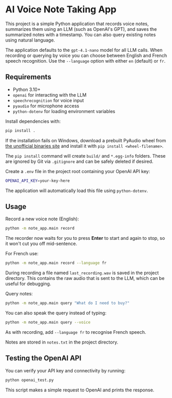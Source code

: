 # AI Voice Note Taking App

This project is a simple Python application that records voice notes, summarizes them using an LLM (such as OpenAI's GPT), and saves the summarized notes with a timestamp. You can also query existing notes using natural language.

The application defaults to the `gpt-4.1-nano` model for all LLM calls.
When recording or querying by voice you can choose between English and French
speech recognition. Use the `--language` option with either `en` (default) or
`fr`.

## Requirements

- Python 3.10+
- `openai` for interacting with the LLM
- `speechrecognition` for voice input
- `pyaudio` for microphone access
- `python-dotenv` for loading environment variables

Install dependencies with:

```bash
pip install .
```

If the installation fails on Windows, download a prebuilt PyAudio wheel from
[the unofficial binaries site](https://www.lfd.uci.edu/~gohlke/pythonlibs/#pyaudio)
and install it with `pip install <wheel-filename>`.

The `pip install` command will create `build/` and `*.egg-info` folders. These
are ignored by Git via `.gitignore` and can be safely deleted if desired.

Create a `.env` file in the project root containing your OpenAI API key:

```bash
OPENAI_API_KEY=your-key-here
```

The application will automatically load this file using `python-dotenv`.

## Usage

Record a new voice note (English):

```bash
python -m note_app.main record
```
The recorder now waits for you to press **Enter** to start and again to stop,
so it won't cut you off mid-sentence.

For French use:

```bash
python -m note_app.main record --language fr
```

During recording a file named `last_recording.wav` is saved in the project
directory. This contains the raw audio that is sent to the LLM, which can be
useful for debugging.

Query notes:

```bash
python -m note_app.main query "What do I need to buy?"
```

You can also speak the query instead of typing:

```bash
python -m note_app.main query --voice
```

As with recording, add `--language fr` to recognise French speech.

Notes are stored in `notes.txt` in the project directory.

## Testing the OpenAI API

You can verify your API key and connectivity by running:

```bash
python openai_test.py
```

This script makes a simple request to OpenAI and prints the response.
